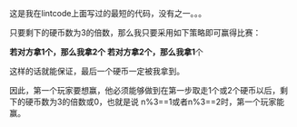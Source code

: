 这是我在lintcode上面写过的最短的代码，没有之一。。。


只要剩下的硬币数为3的倍数，那么我只要采用如下策略即可赢得比赛：

**若对方拿1个，那么我拿2个
若对方拿2个，那么我拿1**个

这样的话就能保证，最后一个硬币一定被我拿到。

因此，第一个玩家要想赢，他必须能够做到在第一步取走1个或2个硬币以后，剩下的硬币数为3的倍数或0，也就是说 n%3==1或者n%3==2时，第一个玩家能赢。